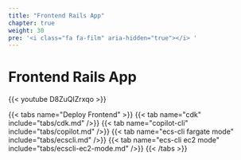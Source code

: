```yaml
---
title: "Frontend Rails App"
chapter: true
weight: 30
pre: '<i class="fa fa-film" aria-hidden="true"></i> '
---
```


# Frontend Rails App

{{< youtube D8ZuQIZrxqo >}}

{{< tabs name="Deploy Frontend" >}}
{{< tab name="cdk" include="tabs/cdk.md" />}}
{{< tab name="copilot-cli" include="tabs/copilot.md" />}}
{{< tab name="ecs-cli fargate mode" include="tabs/ecscli.md" />}}
{{< tab name="ecs-cli ec2 mode" include="tabs/ecscli-ec2-mode.md" />}}
{{< /tabs >}}
